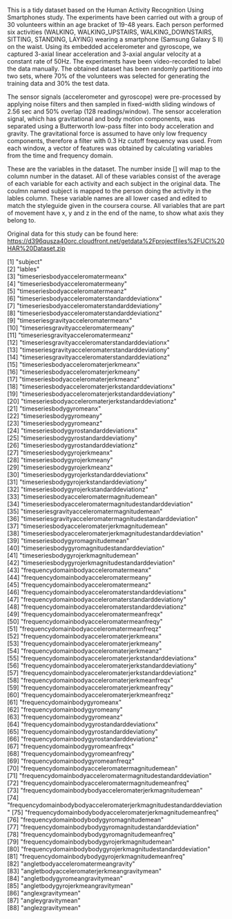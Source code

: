 
This is a tidy dataset based on the Human Activity Recognition Using Smartphones study. The experiments have been carried out with a group of 30 volunteers within an age bracket of 19-48 years. Each person performed six activities (WALKING, WALKING_UPSTAIRS, WALKING_DOWNSTAIRS, SITTING, STANDING, LAYING) wearing a smartphone (Samsung Galaxy S II) on the waist. Using its embedded accelerometer and gyroscope, we captured 3-axial linear acceleration and 3-axial angular velocity at a constant rate of 50Hz. The experiments have been video-recorded to label the data manually. The obtained dataset has been randomly partitioned into two sets, where 70% of the volunteers was selected for generating the training data and 30% the test data. 

The sensor signals (accelerometer and gyroscope) were pre-processed by applying noise filters and then sampled in fixed-width sliding windows of 2.56 sec and 50% overlap (128 readings/window). The sensor acceleration signal, which has gravitational and body motion components, was separated using a Butterworth low-pass filter into body acceleration and gravity. The gravitational force is assumed to have only low frequency components, therefore a filter with 0.3 Hz cutoff frequency was used. From each window, a vector of features was obtained by calculating variables from the time and frequency domain. 


These are the variables in the dataset. The number inside [] will map to the column number in the dataset. All of these variables
consist of the average of each variable for each activity and each subject in the original data. The coulmn named subject is 
mapped to the person doing the activity in the lables column. These variable names are all lower cased and edited to match the styleguide given in the coursera course. All variables that are part of movement have x, y and z in the end of the name, to show what axis they belong to. 

Original data for this study can be found here:
https://d396qusza40orc.cloudfront.net/getdata%2Fprojectfiles%2FUCI%20HAR%20Dataset.zip

[1] "subject"                                                           
[2] "lables"                                                            
[3] "timeseriesbodyacceleromatermeanx"                                  
[4] "timeseriesbodyacceleromatermeany"                                  
[5] "timeseriesbodyacceleromatermeanz"                                  
[6] "timeseriesbodyacceleromaterstandarddeviationx"                     
[7] "timeseriesbodyacceleromaterstandarddeviationy"                     
[8] "timeseriesbodyacceleromaterstandarddeviationz"                     
[9] "timeseriesgravityacceleromatermeanx"                               
[10] "timeseriesgravityacceleromatermeany"                               
[11] "timeseriesgravityacceleromatermeanz"                               
[12] "timeseriesgravityacceleromaterstandarddeviationx"                  
[13] "timeseriesgravityacceleromaterstandarddeviationy"                  
[14] "timeseriesgravityacceleromaterstandarddeviationz"                  
[15] "timeseriesbodyacceleromaterjerkmeanx"                              
[16] "timeseriesbodyacceleromaterjerkmeany"                              
[17] "timeseriesbodyacceleromaterjerkmeanz"                              
[18] "timeseriesbodyacceleromaterjerkstandarddeviationx"                 
[19] "timeseriesbodyacceleromaterjerkstandarddeviationy"                 
[20] "timeseriesbodyacceleromaterjerkstandarddeviationz"                 
[21] "timeseriesbodygyromeanx"                                           
[22] "timeseriesbodygyromeany"                                           
[23] "timeseriesbodygyromeanz"                                           
[24] "timeseriesbodygyrostandarddeviationx"                              
[25] "timeseriesbodygyrostandarddeviationy"                              
[26] "timeseriesbodygyrostandarddeviationz"                              
[27] "timeseriesbodygyrojerkmeanx"                                       
[28] "timeseriesbodygyrojerkmeany"                                       
[29] "timeseriesbodygyrojerkmeanz"                                       
[30] "timeseriesbodygyrojerkstandarddeviationx"                          
[31] "timeseriesbodygyrojerkstandarddeviationy"                          
[32] "timeseriesbodygyrojerkstandarddeviationz"                          
[33] "timeseriesbodyacceleromatermagnitudemean"                          
[34] "timeseriesbodyacceleromatermagnitudestandarddeviation"             
[35] "timeseriesgravityacceleromatermagnitudemean"                       
[36] "timeseriesgravityacceleromatermagnitudestandarddeviation"          
[37] "timeseriesbodyacceleromaterjerkmagnitudemean"                      
[38] "timeseriesbodyacceleromaterjerkmagnitudestandarddeviation"         
[39] "timeseriesbodygyromagnitudemean"                                   
[40] "timeseriesbodygyromagnitudestandarddeviation"                      
[41] "timeseriesbodygyrojerkmagnitudemean"                               
[42] "timeseriesbodygyrojerkmagnitudestandarddeviation"                  
[43] "frequencydomainbodyacceleromatermeanx"                             
[44] "frequencydomainbodyacceleromatermeany"                             
[45] "frequencydomainbodyacceleromatermeanz"                             
[46] "frequencydomainbodyacceleromaterstandarddeviationx"                
[47] "frequencydomainbodyacceleromaterstandarddeviationy"                
[48] "frequencydomainbodyacceleromaterstandarddeviationz"                
[49] "frequencydomainbodyacceleromatermeanfreqx"                         
[50] "frequencydomainbodyacceleromatermeanfreqy"                         
[51] "frequencydomainbodyacceleromatermeanfreqz"                         
[52] "frequencydomainbodyacceleromaterjerkmeanx"                         
[53] "frequencydomainbodyacceleromaterjerkmeany"                         
[54] "frequencydomainbodyacceleromaterjerkmeanz"                         
[55] "frequencydomainbodyacceleromaterjerkstandarddeviationx"            
[56] "frequencydomainbodyacceleromaterjerkstandarddeviationy"            
[57] "frequencydomainbodyacceleromaterjerkstandarddeviationz"            
[58] "frequencydomainbodyacceleromaterjerkmeanfreqx"                     
[59] "frequencydomainbodyacceleromaterjerkmeanfreqy"                     
[60] "frequencydomainbodyacceleromaterjerkmeanfreqz"                     
[61] "frequencydomainbodygyromeanx"                                      
[62] "frequencydomainbodygyromeany"                                      
[63] "frequencydomainbodygyromeanz"                                      
[64] "frequencydomainbodygyrostandarddeviationx"                         
[65] "frequencydomainbodygyrostandarddeviationy"                         
[66] "frequencydomainbodygyrostandarddeviationz"                         
[67] "frequencydomainbodygyromeanfreqx"                                  
[68] "frequencydomainbodygyromeanfreqy"                                  
[69] "frequencydomainbodygyromeanfreqz"                                  
[70] "frequencydomainbodyacceleromatermagnitudemean"                     
[71] "frequencydomainbodyacceleromatermagnitudestandarddeviation"        
[72] "frequencydomainbodyacceleromatermagnitudemeanfreq"                 
[73] "frequencydomainbodybodyacceleromaterjerkmagnitudemean"             
[74] "frequencydomainbodybodyacceleromaterjerkmagnitudestandarddeviation"
[75] "frequencydomainbodybodyacceleromaterjerkmagnitudemeanfreq"         
[76] "frequencydomainbodybodygyromagnitudemean"                          
[77] "frequencydomainbodybodygyromagnitudestandarddeviation"             
[78] "frequencydomainbodybodygyromagnitudemeanfreq"                      
[79] "frequencydomainbodybodygyrojerkmagnitudemean"                      
[80] "frequencydomainbodybodygyrojerkmagnitudestandarddeviation"         
[81] "frequencydomainbodybodygyrojerkmagnitudemeanfreq"                  
[82] "angletbodyacceleromatermeangravity"                                
[83] "angletbodyacceleromaterjerkmeangravitymean"                        
[84] "angletbodygyromeangravitymean"                                     
[85] "angletbodygyrojerkmeangravitymean"                                 
[86] "anglexgravitymean"                                                 
[87] "angleygravitymean"                                                 
[88] "anglezgravitymean"                                

